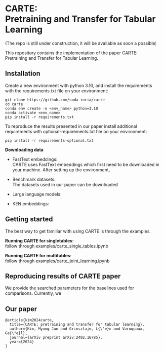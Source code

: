 # CARTE: <br />Pretraining and Transfer for Tabular Learning

(The repo is still under construction, it will be available as soon a possible)

This repository contains the implementation of the paper CARTE: Pretraining and Transfer for Tabular Learning.

<!-- training a foundation model for tabular data by treating each table row as a star graph and training a graph transformer on top of this representation.
-->

## Installation

Create a new environment with python 3.10, and install the requirements with the requirements.txt file on your environment:

```
git clone https://github.com/soda-inria/carte
cd carte
conda env create -n <env_name> python=3.10
conda activate <env_name>
pip install -r requirements.txt
```

To reproduce the results presented in our paper install additional requirements with optional-requirements.txt file on your environment:

```
pip install -r requirements-optional.txt
```

**Downloading data**

- FastText embeddings: <br/> CARTE uses FastText embeddings which first need to be downloaded in your machine. After setting up the environment,

- Benchmark datasets: <br/>
  The datasets used in our paper can be downloaded

- Large language models: <br/>

- KEN embeddings: <br/>

## Getting started

The best way to get familiar with using CARTE is through the examples.

**Running CARTE for singletables:** <br/>follow through examples/carte_single_tables.ipynb

**Running CARTE for multitables:** <br/>follow through examples/carte_joint_learning.ipynb

## Reproducing results of CARTE paper

We provide the searched parameters for the baselines used for comparisons. Currently, we

## Our paper

```
@article{kim2024carte,
  title={CARTE: pretraining and transfer for tabular learning},
  author={Kim, Myung Jun and Grinsztajn, L{\'e}o and Varoquaux, Ga{\"e}l},
  journal={arXiv preprint arXiv:2402.16785},
  year={2024}
}
```
